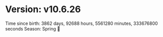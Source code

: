 # Version: v10.6.26
Time since birth: 3862 days, 92688 hours, 5561280 minutes, 333676800 seconds
Season: Spring 🌸
